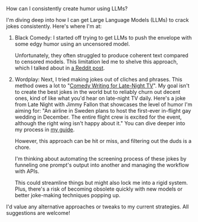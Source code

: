 How can I consistently create humor using LLMs?

I'm diving deep into how I can get Large Language Models (LLMs) to crack jokes consistently. Here's where I'm at:

1. Black Comedy: I started off trying to get LLMs to push the envelope with some edgy humor using an uncensored model.

   Unfortunately, they often struggled to produce coherent text compared to censored models. This limitation led me to shelve this approach, which I talked about in [a Reddit post](https://old.reddit.com/r/PromptEngineering/comments/1c3e85q/seeking_an_uncensored_capable_language_model_for/).

1. Wordplay: Next, I tried making jokes out of cliches and phrases. This method owes a lot to "[Comedy Writing for Late-Night TV](https://www.goodreads.com/en/book/show/22350931)". My goal isn't to create the best jokes in the world but to reliably churn out decent ones, kind of like what you'd hear on late-night TV daily. Here's a joke from Late Night with Jimmy Fallon that showcases the level of humor I'm aiming for: "An airline in Sweden plans to host the first-ever in-flight gay wedding in December. The entire flight crew is excited for the event, although the right wing isn't happy about it." You can dive deeper into my process in [my guide](https://github.com/8ta4/gag/blob/dc2d14dd05a0c0c200afcc6fbced38fc176f99b6/README.md).

   However, this approach can be hit or miss, and filtering out the duds is a chore.
   
   I'm thinking about automating the screening process of these jokes by funneling one prompt's output into another and managing the workflow with APIs.
   
   This could streamline things but might also lock me into a rigid system. Plus, there's a risk of becoming obsolete quickly with new models or better joke-making techniques popping up.
   
I'd value any alternative approaches or tweaks to my current strategies. All suggestions are welcome!
